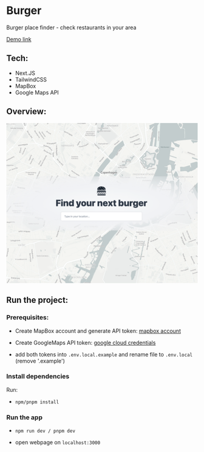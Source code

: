 # Burger

Burger place finder - check restaurants in your area

[Demo link](https://burger-royserg.vercel.app/)

## Tech:

- Next.JS
- TailwindCSS
- MapBox
- Google Maps API

## Overview:

![main page](./docs/burger-main-page.png)

## Run the project:

### Prerequisites:

- Create MapBox account and generate API token: [mapbox account](https://account.mapbox.com/)
- Create GoogleMaps API token: [google cloud credentials](https://console.cloud.google.com/projectselector2/google/maps-apis/credentials)

- add both tokens into `.env.local.example` and rename file to `.env.local` (remove '.example')

### Install dependencies

Run:

- `npm/pnpm install`

### Run the app

- `npm run dev / pnpm dev`

- open webpage on `localhost:3000`
